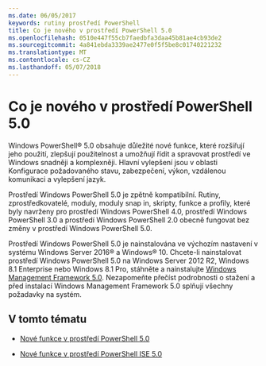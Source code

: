 ```yaml
---
ms.date: 06/05/2017
keywords: rutiny prostředí PowerShell
title: Co je nového v prostředí PowerShell 5.0
ms.openlocfilehash: 0510e447f55cb7faedbfa3daa45b81ae4cb93de2
ms.sourcegitcommit: 4a841ebda3339ae2477e0f5f5be8c01740221232
ms.translationtype: MT
ms.contentlocale: cs-CZ
ms.lasthandoff: 05/07/2018
---
```

# <a name="whats-new-with-powershell-50"></a>Co je nového v prostředí PowerShell 5.0
Windows PowerShell® 5.0 obsahuje důležité nové funkce, které rozšiřují jeho použití, zlepšují použitelnost a umožňují řídit a spravovat prostředí ve Windows snadněji a komplexněji.  Hlavní vylepšení jsou v oblasti Konfigurace požadovaného stavu, zabezpečení, výkon, vzdálenou komunikaci a vylepšení jazyk.

Prostředí Windows PowerShell 5.0 je zpětně kompatibilní. Rutiny, zprostředkovatelé, moduly, moduly snap in, skripty, funkce a profily, které byly navrženy pro prostředí Windows PowerShell 4.0, prostředí Windows PowerShell 3.0 a prostředí Windows PowerShell 2.0 obecně fungovat bez změny v prostředí Windows PowerShell 5.0.

Prostředí Windows PowerShell 5.0 je nainstalována ve výchozím nastavení v systému Windows Server 2016® a Windows® 10. Chcete-li nainstalovat prostředí Windows PowerShell 5.0 na Windows Server 2012 R2, Windows 8.1 Enterprise nebo Windows 8.1 Pro, stáhněte a nainstalujte [Windows Management Framework 5.0](https://go.microsoft.com/fwlink/?linkid=830436). Nezapomeňte přečíst podrobnosti o stažení a před instalací Windows Management Framework 5.0 splňují všechny požadavky na systém.

## <a name="in-this-topic"></a>V tomto tématu

- [Nové funkce v prostředí PowerShell 5.0](What-s-New-in-Windows-PowerShell-50.md)

- [Nové funkce v prostředí PowerShell ISE 5.0](What-s-New-in-the-PowerShell-50-ISE.md)

<!--
- New features in Windows PowerShell 4.0

- New features in Windows PowerShell 3.0
-->
